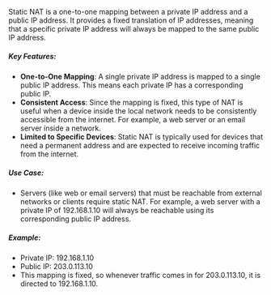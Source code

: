 Static NAT is a one-to-one mapping between a private IP address and a public IP address. It provides a fixed translation of IP addresses, meaning that a specific private IP address will always be mapped to the same public IP address.

##### Key Features:
- **One-to-One Mapping**: A single private IP address is mapped to a single public IP address. This means each private IP has a corresponding public IP.
- **Consistent Access**: Since the mapping is fixed, this type of NAT is useful when a device inside the local network needs to be consistently accessible from the internet. For example, a web server or an email server inside a network.
- **Limited to Specific Devices**: Static NAT is typically used for devices that need a permanent address and are expected to receive incoming traffic from the internet.

##### Use Case:
- Servers (like web or email servers) that must be reachable from external networks or clients require static NAT. For example, a web server with a private IP of 192.168.1.10 will always be reachable using its corresponding public IP address.

##### Example:
- Private IP: 192.168.1.10
- Public IP: 203.0.113.10
- This mapping is fixed, so whenever traffic comes in for 203.0.113.10, it is directed to 192.168.1.10.